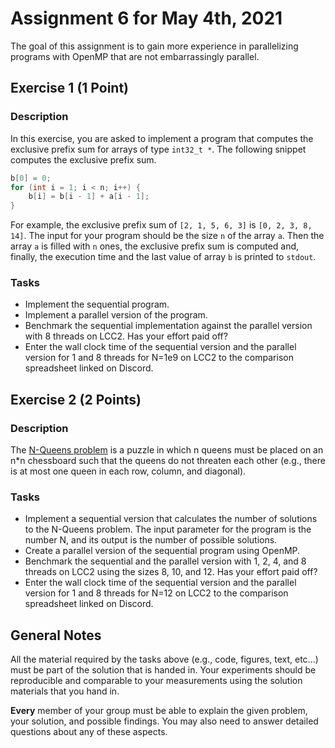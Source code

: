 # Assignment 6 for May 4th, 2021

The goal of this assignment is to gain more experience in parallelizing programs with OpenMP that are not embarrassingly parallel.

## Exercise 1 (1 Point)

### Description

In this exercise, you are asked to implement a program that computes the exclusive prefix sum for arrays of type `int32_t *`. The following snippet computes the exclusive prefix sum. 
```C
b[0] = 0;
for (int i = 1; i < n; i++) {
    b[i] = b[i - 1] + a[i - 1];
}
```
For example, the exclusive prefix sum of `[2, 1, 5, 6, 3]` is `[0, 2, 3, 8, 14]`. The input for your program should be the size `n` of the array `a`. Then the array `a` is filled with `n` ones, the exclusive prefix sum is computed and, finally, the execution time and the last value of array `b` is printed to `stdout`.


### Tasks
- Implement the sequential program.
- Implement a parallel version of the program. 
- Benchmark the sequential implementation against the parallel version with 8 threads on LCC2. Has your effort paid off?
- Enter the wall clock time of the sequential version and the parallel version for 1 and 8 threads for N=1e9 on LCC2 to the comparison spreadsheet linked on Discord.

## Exercise 2 (2 Points)

### Description

The [N-Queens problem](https://en.wikipedia.org/wiki/Eight_queens_puzzle) is a puzzle in which n queens must be placed on an n\*n chessboard such that the queens do not threaten each other (e.g., there is at most one queen in each row, column, and diagonal). 

### Tasks
- Implement a sequential version that calculates the number of solutions to the N-Queens problem. The input parameter for the program is the number N, and its output is the number of possible solutions. 
- Create a parallel version of the sequential program using OpenMP.
- Benchmark the sequential and the parallel version with 1, 2, 4, and 8 threads on LCC2 using the sizes 8, 10, and 12. Has your effort paid off?
- Enter the wall clock time of the sequential version and the parallel version for 1 and 8 threads for N=12 on LCC2 to the comparison spreadsheet linked on Discord.


## General Notes

All the material required by the tasks above (e.g., code, figures, text, etc...) must be part of the solution that is handed in. Your experiments should be reproducible and comparable to your measurements using the solution materials that you hand in.

**Every** member of your group must be able to explain the given problem, your solution, and possible findings. You may also need to answer detailed questions about any of these aspects.